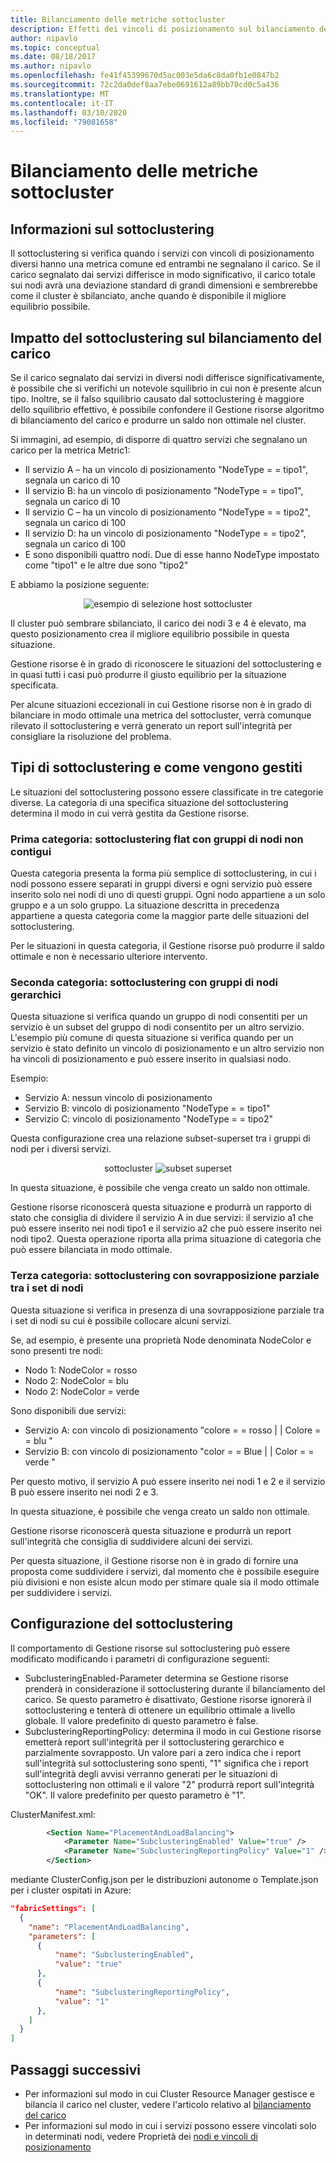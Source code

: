 ```yaml
---
title: Bilanciamento delle metriche sottocluster
description: Effetti dei vincoli di posizionamento sul bilanciamento del carico e su come gestirli
author: nipavlo
ms.topic: conceptual
ms.date: 08/18/2017
ms.author: nipavlo
ms.openlocfilehash: fe41f45399670d5ac003e5da6c8da0fb1e0847b2
ms.sourcegitcommit: 72c2da0def8aa7ebe0691612a89bb70cd0c5a436
ms.translationtype: MT
ms.contentlocale: it-IT
ms.lasthandoff: 03/10/2020
ms.locfileid: "79081658"
---
```

# <a name="balancing-of-subclustered-metrics"></a>Bilanciamento delle metriche sottocluster

## <a name="what-is-subclustering"></a>Informazioni sul sottoclustering

Il sottoclustering si verifica quando i servizi con vincoli di posizionamento diversi hanno una metrica comune ed entrambi ne segnalano il carico. Se il carico segnalato dai servizi differisce in modo significativo, il carico totale sui nodi avrà una deviazione standard di grandi dimensioni e sembrerebbe come il cluster è sbilanciato, anche quando è disponibile il migliore equilibrio possibile.

## <a name="how-subclustering-affects-load-balancing"></a>Impatto del sottoclustering sul bilanciamento del carico

Se il carico segnalato dai servizi in diversi nodi differisce significativamente, è possibile che si verifichi un notevole squilibrio in cui non è presente alcun tipo. Inoltre, se il falso squilibrio causato dal sottoclustering è maggiore dello squilibrio effettivo, è possibile confondere il Gestione risorse algoritmo di bilanciamento del carico e produrre un saldo non ottimale nel cluster.

Si immagini, ad esempio, di disporre di quattro servizi che segnalano un carico per la metrica Metric1:

* Il servizio A – ha un vincolo di posizionamento "NodeType = = tipo1", segnala un carico di 10
* Il servizio B: ha un vincolo di posizionamento "NodeType = = tipo1", segnala un carico di 10
* Il servizio C – ha un vincolo di posizionamento "NodeType = = tipo2", segnala un carico di 100
* Il servizio D: ha un vincolo di posizionamento "NodeType = = tipo2", segnala un carico di 100
* E sono disponibili quattro nodi. Due di esse hanno NodeType impostato come "tipo1" e le altre due sono "tipo2"

E abbiamo la posizione seguente:

<center>

![esempio di selezione host sottocluster][Image1]
</center>

Il cluster può sembrare sbilanciato, il carico dei nodi 3 e 4 è elevato, ma questo posizionamento crea il migliore equilibrio possibile in questa situazione.

Gestione risorse è in grado di riconoscere le situazioni del sottoclustering e in quasi tutti i casi può produrre il giusto equilibrio per la situazione specificata.

Per alcune situazioni eccezionali in cui Gestione risorse non è in grado di bilanciare in modo ottimale una metrica del sottocluster, verrà comunque rilevato il sottoclustering e verrà generato un report sull'integrità per consigliare la risoluzione del problema.

## <a name="types-of-subclustering-and-how-they-are-handled"></a>Tipi di sottoclustering e come vengono gestiti

Le situazioni del sottoclustering possono essere classificate in tre categorie diverse. La categoria di una specifica situazione del sottoclustering determina il modo in cui verrà gestita da Gestione risorse.

### <a name="first-category--flat-subclustering-with-disjoint-node-groups"></a>Prima categoria: sottoclustering flat con gruppi di nodi non contigui

Questa categoria presenta la forma più semplice di sottoclustering, in cui i nodi possono essere separati in gruppi diversi e ogni servizio può essere inserito solo nei nodi di uno di questi gruppi. Ogni nodo appartiene a un solo gruppo e a un solo gruppo. La situazione descritta in precedenza appartiene a questa categoria come la maggior parte delle situazioni del sottoclustering. 

Per le situazioni in questa categoria, il Gestione risorse può produrre il saldo ottimale e non è necessario ulteriore intervento.

### <a name="second-category--subclustering-with-hierarchical-node-groups"></a>Seconda categoria: sottoclustering con gruppi di nodi gerarchici

Questa situazione si verifica quando un gruppo di nodi consentiti per un servizio è un subset del gruppo di nodi consentito per un altro servizio. L'esempio più comune di questa situazione si verifica quando per un servizio è stato definito un vincolo di posizionamento e un altro servizio non ha vincoli di posizionamento e può essere inserito in qualsiasi nodo.

Esempio:

* Servizio A: nessun vincolo di posizionamento
* Servizio B: vincolo di posizionamento "NodeType = = tipo1"
* Servizio C: vincolo di posizionamento "NodeType = = tipo2"

Questa configurazione crea una relazione subset-superset tra i gruppi di nodi per i diversi servizi.

<center>

sottocluster ![subset superset][Image2]
</center>

In questa situazione, è possibile che venga creato un saldo non ottimale.

Gestione risorse riconoscerà questa situazione e produrrà un rapporto di stato che consiglia di dividere il servizio A in due servizi: il servizio a1 che può essere inserito nei nodi tipo1 e il servizio a2 che può essere inserito nei nodi tipo2. Questa operazione riporta alla prima situazione di categoria che può essere bilanciata in modo ottimale.

### <a name="third-category--subclustering-with-partial-overlap-between-node-sets"></a>Terza categoria: sottoclustering con sovrapposizione parziale tra i set di nodi

Questa situazione si verifica in presenza di una sovrapposizione parziale tra i set di nodi su cui è possibile collocare alcuni servizi.

Se, ad esempio, è presente una proprietà Node denominata NodeColor e sono presenti tre nodi:

* Nodo 1: NodeColor = rosso
* Nodo 2: NodeColor = blu
* Nodo 2: NodeColor = verde

Sono disponibili due servizi:

* Servizio A: con vincolo di posizionamento "colore = = rosso | | Colore = = blu "
* Servizio B: con vincolo di posizionamento "color = = Blue | | Color = = verde "

Per questo motivo, il servizio A può essere inserito nei nodi 1 e 2 e il servizio B può essere inserito nei nodi 2 e 3.

In questa situazione, è possibile che venga creato un saldo non ottimale.

Gestione risorse riconoscerà questa situazione e produrrà un report sull'integrità che consiglia di suddividere alcuni dei servizi.

Per questa situazione, il Gestione risorse non è in grado di fornire una proposta come suddividere i servizi, dal momento che è possibile eseguire più divisioni e non esiste alcun modo per stimare quale sia il modo ottimale per suddividere i servizi.

## <a name="configuring-subclustering"></a>Configurazione del sottoclustering

Il comportamento di Gestione risorse sul sottoclustering può essere modificato modificando i parametri di configurazione seguenti:
* SubclusteringEnabled-Parameter determina se Gestione risorse prenderà in considerazione il sottoclustering durante il bilanciamento del carico. Se questo parametro è disattivato, Gestione risorse ignorerà il sottoclustering e tenterà di ottenere un equilibrio ottimale a livello globale. Il valore predefinito di questo parametro è false.
* SubclusteringReportingPolicy: determina il modo in cui Gestione risorse emetterà report sull'integrità per il sottoclustering gerarchico e parzialmente sovrapposto. Un valore pari a zero indica che i report sull'integrità sul sottoclustering sono spenti, "1" significa che i report sull'integrità degli avvisi verranno generati per le situazioni di sottoclustering non ottimali e il valore "2" produrrà report sull'integrità "OK". Il valore predefinito per questo parametro è "1".

ClusterManifest.xml:

``` xml
        <Section Name="PlacementAndLoadBalancing">
            <Parameter Name="SubclusteringEnabled" Value="true" />
            <Parameter Name="SubclusteringReportingPolicy" Value="1" />
        </Section>
```

mediante ClusterConfig.json per le distribuzioni autonome o Template.json per i cluster ospitati in Azure:

```json
"fabricSettings": [
  {
    "name": "PlacementAndLoadBalancing",
    "parameters": [
      {
          "name": "SubclusteringEnabled",
          "value": "true"
      },
      {
          "name": "SubclusteringReportingPolicy",
          "value": "1"
      },
    ]
  }
]
```

## <a name="next-steps"></a>Passaggi successivi
* Per informazioni sul modo in cui Cluster Resource Manager gestisce e bilancia il carico nel cluster, vedere l'articolo relativo al [bilanciamento del carico](service-fabric-cluster-resource-manager-balancing.md)
* Per informazioni sul modo in cui i servizi possono essere vincolati solo in determinati nodi, vedere Proprietà dei [nodi e vincoli di posizionamento](service-fabric-cluster-resource-manager-cluster-description.md#node-properties-and-placement-constraints)

[Image1]:./media/service-fabric-cluster-resource-manager-subclustering/subclustered-placement.png
[Image2]:./media/service-fabric-cluster-resource-manager-subclustering/subset-superset-nodes.png

